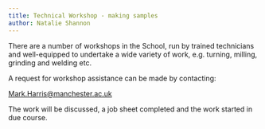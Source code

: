 ```yaml
---
title: Technical Workshop - making samples
author: Natalie Shannon
---
```



There are a number of workshops in the School, run by trained
technicians and well-equipped to undertake a wide variety of work, e.g.
turning, milling, grinding and welding etc.

A request for workshop assistance can be made by contacting:

<Mark.Harris@manchester.ac.uk>

The work will be discussed, a job sheet completed and the work started
in due course.
